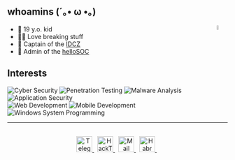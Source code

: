 ## whoamins (´｡• ω •｡)
<img align="right" height="5%" src="https://i.imgur.com/W6ZTVZE.jpeg" />

- 👶 19 y.o. kid
- 👨‍💻 Love breaking stuff
- 🌚 Captain of the [IDCZ](https://ctftime.org/team/144064)
- 👋 Admin of the [helloSOC](https://t.me/helloSOC)

## Interests
![ Cyber Security     ](https://img.shields.io/badge/Cyber%20Security-informational?style=for-the-badge&color=424242)
![ Penetration Testing   ](https://img.shields.io/badge/Penetration%20Testing-informational?style=for-the-badge&color=bebebe)
![ Malware Analysis   ](https://img.shields.io/badge/Malware%20Analysis-informational?style=for-the-badge&color=bebebe)
![ Application Security ](https://img.shields.io/badge/Application%20Security-informational?style=for-the-badge&color=bebebe)
<br />
![ Web Development                ](https://img.shields.io/badge/Web%20Development-informational?style=for-the-badge&color=424242)
![ Mobile Development                ](https://img.shields.io/badge/Mobile%20Development-informational?style=for-the-badge&color=424242)
![ Windows System Programming                ](https://img.shields.io/badge/Windows%20System%20Programming-informational?style=for-the-badge&color=424242)

<hr />

<br>
<div align=center>
	<a href="https://t.me/whoamins">
		<img width=36 height=36 alt="Telegram" src="https://cdn.jsdelivr.net/npm/simple-icons@6.21.0/icons/telegram.svg"/>
	</a>&nbsp;
	<a href="https://app.hackthebox.com/profile/1180152">
		<img width=36 height=36 alt="HackTheBox" src="https://cdn.jsdelivr.net/npm/simple-icons@6.21.0/icons/hackthebox.svg"/>
	</a>&nbsp;
	<a href="mailto:whoam1ns3@gmail.com">
		<img width=36 height=36 alt="Mail" src="https://cdn.jsdelivr.net/npm/simple-icons@6.21.0/icons/gmail.svg"/>
	</a>&nbsp;
	<a href="https://habr.com/ru/users/whoam1ns3/">
		<img width=36 height=36 alt="Habr" src="https://cdn.jsdelivr.net/npm/simple-icons@6.21.0/icons/habr.svg"/>
	</a>&nbsp;
</div>
